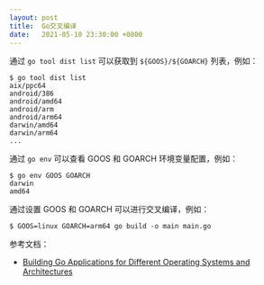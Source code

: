 ```yaml
---
layout: post
title:  Go交叉编译
date:   2021-05-10 23:30:00 +0800
---
```


通过 `go tool dist list` 可以获取到 `${GOOS}/${GOARCH}` 列表，例如：

```shell
$ go tool dist list
aix/ppc64
android/386
android/amd64
android/arm
android/arm64
darwin/amd64
darwin/arm64
...
```

通过 `go env` 可以查看 GOOS 和 GOARCH 环境变量配置，例如：

```shell
$ go env GOOS GOARCH
darwin
amd64
```

通过设置 GOOS 和 GOARCH 可以进行交叉编译，例如：

```shell
$ GOOS=linux GOARCH=arm64 go build -o main main.go
```

参考文档：

- [Building Go Applications for Different Operating Systems and Architectures](https://www.digitalocean.com/community/tutorials/building-go-applications-for-different-operating-systems-and-architectures)